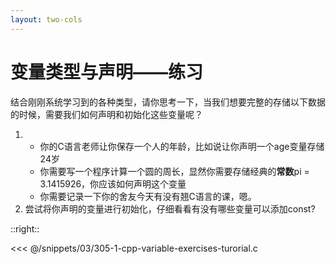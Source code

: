 ```yaml
---
layout: two-cols
---
```


# 变量类型与声明——练习

​	结合刚刚系统学习到的各种类型，请你思考一下，当我们想要完整的存储以下数据的时候，需要我们如何声明和初始化这些变量呢？

1. - 你的C语言老师让你保存一个人的年龄，比如说让你声明一个age变量存储24岁
   - 你需要写一个程序计算一个圆的周长，显然你需要存储经典的**常数**pi = 3.1415926，你应该如何声明这个变量
   - 你需要记录一下你的舍友今天有没有翘C语言的课，嗯。
2. 尝试将你声明的变量进行初始化，仔细看看有没有哪些变量可以添加const?

::right::

<div class="pl-10" v-click>

<<< @/snippets/03/305-1-cpp-variable-exercises-turorial.c

</div>
